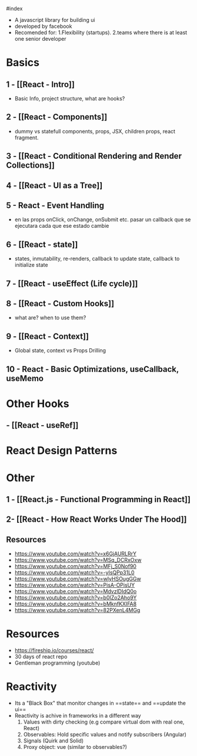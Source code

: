#index

+ A javascript library for building ui
+ developed by facebook
+ Recomended for: 1.Flexibility (startups). 2.teams where there is at least one senior developer
# Basics
## 1 - [[React - Intro]]
+ Basic Info, project structure, what are hooks?
## 2 - [[React - Components]]
+ dummy vs statefull components, props, JSX, children props, react fragment.
## 3 - [[React - Conditional Rendering and Render Collections]]

## 4 - [[React - UI as a Tree]]

## 5 - React - Event Handling
+ en las props onClick, onChange, onSubmit etc. pasar un callback que se ejecutara cada que ese estado cambie
## 6 - [[React - state]]
+ states, inmutability, re-renders, callback to update state, callback to initialize state
## 7 - [[React - useEffect (Life cycle)]]

## 8 - [[React - Custom Hooks]]
+ what are? when to use them? 
## 9 - [[React - Context]]
+ Global state, context vs Props Drilling
## 10 - React - Basic Optimizations, useCallback, useMemo

# Other Hooks

## - [[React - useRef]]
 
# React Design Patterns

# Other
## 1 -  [[React.js - Functional Programming in React]]
## 2- [[React - How React Works Under The Hood]]

## Resources
+ https://www.youtube.com/watch?v=x6GjAURLRrY
+ https://www.youtube.com/watch?v=MSq_DCRxOxw
+ https://www.youtube.com/watch?v=MFj_S0Nof90
+ https://www.youtube.com/watch?v=-yIsQPp31L0
+ https://www.youtube.com/watch?v=wIyHSOugGGw
+ https://www.youtube.com/watch?v=PisA-OPisUY
+ https://www.youtube.com/watch?v=MdvzlDIdQ0o
+ https://www.youtube.com/watch?v=b0IZo2Aho9Y
+ https://www.youtube.com/watch?v=bMknfKXIFA8
+ https://www.youtube.com/watch?v=82PXenL4MGg
# Resources
+ https://fireship.io/courses/react/
+ 30 days of react repo
+ Gentleman programming (youtube)

# Reactivity
+ Its a "Black Box" that monitor changes in ==state== and ==update the ui==
+ Reactivity is achive in frameworks in a different way
	1. Values with dirty checking (e.g compare virtual dom with real one, React)
	2. Observables: Hold specific values and notify subscribers (Angular)
	3. Signals (Quirk and Solid)
	4. Proxy object: vue (similar to observables?)

